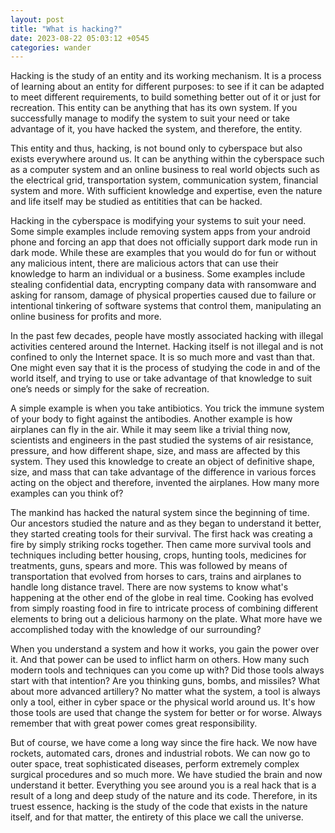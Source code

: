 ```yaml
---
layout: post
title: "What is hacking?"
date: 2023-08-22 05:03:12 +0545
categories: wander
---
```


Hacking is the study of an entity and its working mechanism. It is a process of learning about an entity for different purposes: to see if it can be adapted to meet different requirements, to build something better out of it or just for recreation. This entity can be anything that has its own system. If you successfully manage to modify the system to suit your need or take advantage of it, you have hacked the system, and therefore, the entity.

This entity and thus, hacking, is not bound only to cyberspace but also exists everywhere around us. It can be anything within the cyberspace such as a computer system and an online business to real world objects such as the electrical grid, transportation system, communication system, financial system and more. With sufficient knowledge and expertise, even the nature and life itself may be studied as entitities that can be hacked.

Hacking in the cyberspace is modifying your systems to suit your need. Some simple examples include removing system apps from your android phone and forcing an app that does not officially support dark mode run in dark mode. While these are examples that you would do for fun or without any malicious intent, there are malicious actors that can use their knowledge to harm an individual or a business. Some examples include stealing confidential data, encrypting company data with ransomware and asking for ransom, damage of physical properties caused due to failure or intentional tinkering of software systems that control them, manipulating an online business for profits and more.

In the past few decades, people have mostly associated hacking with illegal activities centered around the Internet. Hacking itself is not illegal and is not confined to only the Internet space. It is so much more and vast than that. One might even say that it is the process of studying the code in and of the world itself, and trying to use or take advantage of that knowledge to suit one’s needs or simply for the sake of recreation.

A simple example is when you take antibiotics. You trick the immune system of your body to fight against the antibodies. Another example is how airplanes can fly in the air. While it may seem like a trivial thing now, scientists and engineers in the past studied the systems of air resistance, pressure, and how different shape, size, and mass are affected by this system. They used this knowledge to create an object of definitive shape, size, and mass that can take advantage of the difference in various forces acting on the object and therefore, invented the airplanes. How many more examples can you think of?

The mankind has hacked the natural system since the beginning of time. Our ancestors studied the nature and as they began to understand it better, they started creating tools for their survival. The first hack was creating a fire by simply striking rocks together. Then came more survival tools and techniques including better housing, crops, hunting tools, medicines for treatments, guns, spears and more. This was followed by means of transportation that evolved from horses to cars, trains and airplanes to handle long distance travel. There are now systems to know what's happening at the other end of the globe in real time. Cooking has evolved from simply roasting food in fire to intricate process of combining different elements to bring out a delicious harmony on the plate. What more have we accomplished today with the knowledge of our surrounding?

When you understand a system and how it works, you gain the power over it. And that power can be used to inflict harm on others. How many such modern tools and techniques can you come up with? Did those tools always start with that intention? Are you thinking guns, bombs, and missiles? What about more advanced artillery? No matter what the system, a tool is always only a tool, either in cyber space or the physical world around us. It's how those tools are used that change the system for better or for worse. Always remember that with great power comes great responsibility.

But of course, we have come a long way since the fire hack. We now have rockets, automated cars, drones and industrial robots. We can now go to outer space, treat sophisticated diseases, perform extremely complex surgical procedures and so much more. We have studied the brain and now understand it better. Everything you see around you is a real hack that is a result of a long and deep study of the nature and its code. Therefore, in its truest essence, hacking is the study of the code that exists in the nature itself, and for that matter, the entirety of this place we call the universe.

